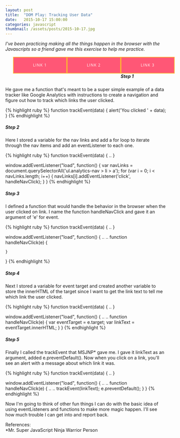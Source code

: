 ```yaml
---
layout: post
title:  "DOM Play: Tracking User Data"
date:   2015-10-17 15:00:00
categories: javascript
thumbnail: /assets/posts/2015-10-17.jpg
---
```


*I've been practicing making all the things happen in the browser with the Javascripts so a friend gave me this exercise to help me practice.*

<ul class="analytics-nav u-cf">
	<li><a href="#" target="_blank">link 1</a></li>
	<li><a href="#" target="_blank">link 2</a></li>
	<li><a href="#" target="_blank">link 3</a></li>
</ul>

##### Step 1
He gave me a function that's meant to be a super simple example of a data tracker like Google Analytics with instructions to create a navigation and figure out how to track which links the user clicked.

{% highlight ruby %}
function trackEvent(data) {
	alert('You clicked ' + data);
}
{% endhighlight %}

##### Step 2
Here I stored a variable for the nav links and add a for loop to iterate through the nav items and add an eventListener to each one.

{% highlight ruby %}
function trackEvent(data) { .. }

window.addEventListener("load", function() {
	var navLinks = document.querySelectorAll('ul.analytics-nav > li > a');
	for (var i = 0; i < navLinks.length; i++) {
		navLinks[i].addEventListener('click', handleNavClick);
	}
}
{% endhighlight %}

##### Step 3
I defined a function that would handle the behavior in the browser when the user clicked on link. I name the function handleNavClick and gave it an argument of 'e' for event.

{% highlight ruby %}
function trackEvent(data) { .. }

window.addEventListener("load", function() {
	..
	..
	function handleNavClick(e) {

	}
}
{% endhighlight %}

##### Step 4
Next I stored a variable for event target and created another variable to store the innerHTML of the target since I want to get the link text to tell me which link the user clicked.

{% highlight ruby %}
function trackEvent(data) { .. }

window.addEventListener("load", function() {
	..
	..
	function handleNavClick(e) {
		var eventTarget = e.target;
		var linkText = eventTarget.innerHTML;
	}
}
{% endhighlight %}

##### Step 5
Finally I called the trackEvent that MSJNP* gave me. I gave it linkText as an argument, added e.preventDefault(). Now when you click on a link, you'll see an alert with a message about which link it was.

{% highlight ruby %}
function trackEvent(data) { .. }

window.addEventListener("load", function() {
	..
	..
	function handleNavClick(e) {
		..
		..
		trackEvent(linkText);
		e.preventDefault();
	}
}
{% endhighlight %}

Now I'm going to think of other fun things I can do with the basic idea of using eventListeners and functions to make more magic happen. I'll see how much trouble I can get into and report back.

References:  
*Mr. Super JavaScript Ninja Warrior Person

<script>
	function trackEvent(data) {
		alert('You clicked ' + data);
	}

	window.addEventListener("load", function() {
		var navLinks = document.querySelectorAll('ul.analytics-nav > li > a');
		for (var i = 0; i < navLinks.length; i++) {
			navLinks[i].addEventListener('click', handleNavClick);
		}

		function handleNavClick(e) {
			var eventTarget = e.target;
			var linkText = eventTarget.innerHTML;
			trackEvent(linkText);
			e.preventDefault();
		}
	});
</script>

<style type="text/css">
	.analytics-nav {
		width: 100%;
		margin: 1rem 0;
		list-style-type: none;
	}
	.analytics-nav li {
		float: left;
		width: 33.33%;
		margin: 0 0 2rem;
		padding: 0;
		text-align: center;
	}
	.analytics-nav li:first-child, 
	.analytics-nav li:last-child {
		margin: 0;
	}
	.analytics-nav li a {
		display: block;
		font-family: 'Open Sans', 'Helvetica Neue', Helvetica, Arial, sans-serif;
		font-size: 12px;
		color: #fff;
		text-decoration: none;
		text-transform: uppercase;
		letter-spacing: .1em;
		line-height: 3rem;
		border: solid 2px #fcaf35;
		background-color: #ff5776;
	}
	.analytics-nav li a:hover {
		color: #fff;
		border: solid 2px #ff5776;
		background-color: #fcaf35;
	}
</style>
